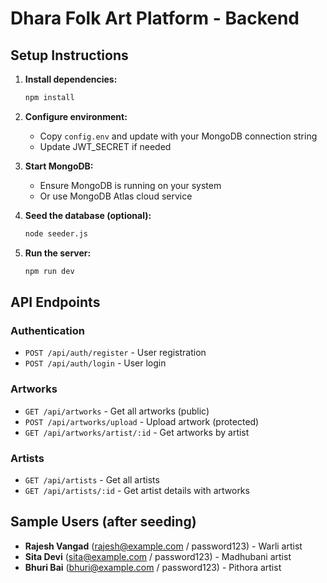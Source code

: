 # Dhara Folk Art Platform - Backend

## Setup Instructions

1. **Install dependencies:**
   ```bash
   npm install
   ```

2. **Configure environment:**
   - Copy `config.env` and update with your MongoDB connection string
   - Update JWT_SECRET if needed

3. **Start MongoDB:**
   - Ensure MongoDB is running on your system
   - Or use MongoDB Atlas cloud service

4. **Seed the database (optional):**
   ```bash
   node seeder.js
   ```

5. **Run the server:**
   ```bash
   npm run dev
   ```

## API Endpoints

### Authentication
- `POST /api/auth/register` - User registration
- `POST /api/auth/login` - User login

### Artworks
- `GET /api/artworks` - Get all artworks (public)
- `POST /api/artworks/upload` - Upload artwork (protected)
- `GET /api/artworks/artist/:id` - Get artworks by artist

### Artists
- `GET /api/artists` - Get all artists
- `GET /api/artists/:id` - Get artist details with artworks

## Sample Users (after seeding)
- **Rajesh Vangad** (rajesh@example.com / password123) - Warli artist
- **Sita Devi** (sita@example.com / password123) - Madhubani artist  
- **Bhuri Bai** (bhuri@example.com / password123) - Pithora artist
